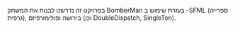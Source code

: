 בפרויקט זה נדרשנו לבנות את המשחק BomberMan בעזרת שימוש ב -SFML  (ספרייה גרפית), בירושה ופולימורפיזם (וכן DoubleDispatch, SingleTon).
